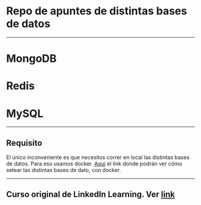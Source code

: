 <h1>Repo de apuntes de distintas bases de datos</h1>
<hr>
<h1>MongoDB</h1>
<h1>Redis</h1>
<h1>MySQL</h1>
<hr>
<h2>Requisito</h2>
<p>
    El único inconveniente es que necesitos correr en local las distintas bases de datos. Para eso usamos docker. <a href="https://tutorials-vert.vercel.app/Docker/Primer%20Uso" target="_blank">Aquí</a> el link donde podrán ver cómo setear las distintas bases de dato, con docker.
</p>
<hr>
<h2>Curso original de LinkedIn Learning. Ver <a href="https://github.com/LinkedInLearning/nodejs-databases-2835052" target="_blank">link</a></h2>
